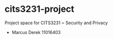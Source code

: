 cits3231-project
================

Project space for CITS3231 ~ Security and Privacy

- Marcus Derek 11016403